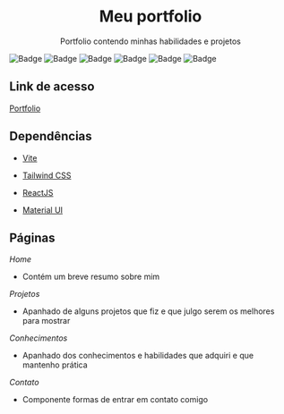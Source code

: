 <h1 align="center">Meu portfolio</h1>

<p align="center">Portfolio contendo minhas habilidades e projetos</p>

![Badge](https://img.shields.io/badge/Version-3.2.0-brightgreen?style=for-the-badge&logo=ghost)
![Badge](https://img.shields.io/badge/Tailwind-^3.1.8-blue?style=for-the-badge&logo=ghost)
![Badge](https://img.shields.io/badge/MUI-^5.10.6-blue?style=for-the-badge&logo=ghost)
![Badge](https://img.shields.io/badge/Vite-^3.1.0-blueviolet?style=for-the-badge&logo=ghost)
![Badge](https://img.shields.io/badge/License-ISC-brightgreen?style=for-the-badge&logo=ghost)
![Badge](https://img.shields.io/badge/Status-Finished-brightgreen?style=for-the-badge&logo=ghost)

## Link de acesso

[Portfolio](https://meu-site-opal.vercel.app)

## Dependências

- [Vite](https://vitejs.dev)

- [Tailwind CSS](https://tailwindcss.com)

- [ReactJS](https://reactjs.org)

- [Material UI](https://mui.com)

## Páginas

*Home*

- Contém um breve resumo sobre mim

*Projetos*

- Apanhado de alguns projetos que fiz e que julgo serem os melhores para mostrar

*Conhecimentos*

- Apanhado dos conhecimentos e habilidades que adquiri e que mantenho prática

*Contato*
 
 - Componente formas de entrar em contato comigo
